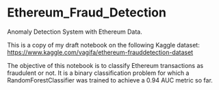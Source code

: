 # Ethereum_Fraud_Detection
Anomaly Detection System with Ethereum Data.

This is a copy of my draft notebook on the following Kaggle dataset:
https://www.kaggle.com/vagifa/ethereum-frauddetection-dataset

The objective of this notebook is to classify Ethereum transactions as fraudulent or not. It is a binary classification problem for which a RandomForestClassifier was trained to achieve a 0.94 AUC metric so far.
